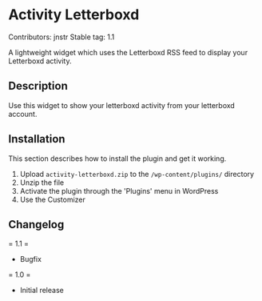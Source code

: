 # Activity Letterboxd
Contributors: jnstr
Stable tag: 1.1

A lightweight widget which uses the Letterboxd RSS feed to display your Letterboxd activity.

## Description

Use this widget to show your letterboxd activity from your letterboxd account.

## Installation

This section describes how to install the plugin and get it working.

1. Upload `activity-letterboxd.zip` to the `/wp-content/plugins/` directory
2. Unzip the file
3. Activate the plugin through the 'Plugins' menu in WordPress
4. Use the Customizer

## Changelog

= 1.1 =
* Bugfix

= 1.0 =
* Initial release

